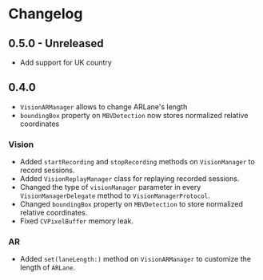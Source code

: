 # Changelog

## 0.5.0 - Unreleased
- Add support for UK country 

## 0.4.0
- `VisionARManager` allows to change ARLane's length
- `boundingBox` property on `MBVDetection` now stores normalized relative coordinates

### Vision
- Added `startRecording` and `stopRecording` methods on `VisionManager` to record sessions.
- Added `VisionReplayManager` class for replaying recorded sessions.
- Changed the type of `visionManager` parameter in every `VisionManagerDelegate` method to `VisionManagerProtocol`.
- Changed `boundingBox` property on `MBVDetection` to store normalized relative coordinates.
- Fixed `CVPixelBuffer` memory leak.

### AR
- Added `set(laneLength:)` method on `VisionARManager` to customize the length of `ARLane`.

